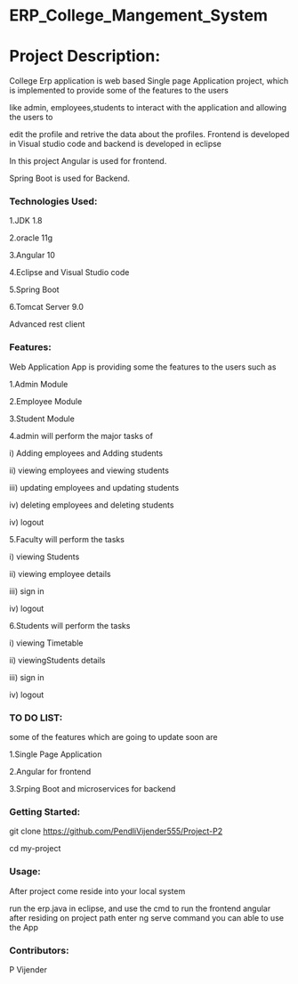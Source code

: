 # ERP_College_Mangement_System
# Project Description:
College Erp application is web based Single page Application project, which is implemented to provide some of the features to the users

like admin, employees,students to interact with the application and allowing the users to

edit the profile and retrive the data about the profiles. Frontend is developed in Visual studio code and backend is developed in eclipse

In this project Angular is used for frontend.

Spring Boot is used for Backend.

### Technologies Used:
1.JDK 1.8

2.oracle 11g

3.Angular 10

4.Eclipse and Visual Studio code

5.Spring Boot

6.Tomcat Server 9.0

Advanced rest client
### Features:
Web Application App is providing some the features to the users such as

1.Admin Module

2.Employee Module

3.Student Module

4.admin will perform the major tasks of

i) Adding employees and Adding students

ii) viewing employees and viewing students

iii) updating employees and updating students

iv) deleting employees and deleting students

iv) logout

5.Faculty will perform the tasks

i) viewing Students

ii) viewing employee details

iii) sign in

iv) logout

6.Students will perform the tasks

i) viewing Timetable

ii) viewingStudents details

iii) sign in

iv) logout

### TO DO LIST:
some of the features which are going to update soon are

1.Single Page Application

2.Angular for frontend

3.Srping Boot and microservices for backend

### Getting Started:
git clone  https://github.com/PendliVijender555/Project-P2

cd my-project

### Usage:
After project come reside into your local system

run the erp.java in eclipse, and use the cmd to run the frontend angular after residing on project path enter ng serve command you can able to use the App

### Contributors: 
P Vijender
